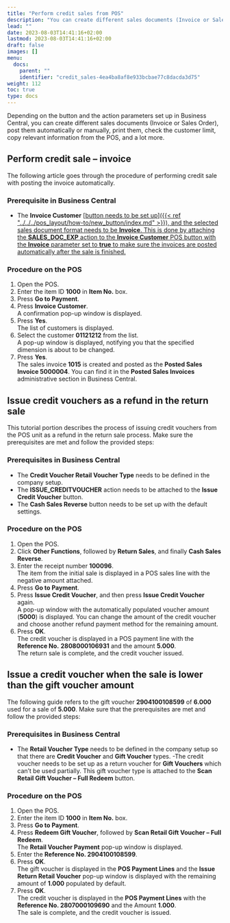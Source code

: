 ```yaml
---
title: "Perform credit sales from POS"
description: "You can create different sales documents (Invoice or Sales Order), post them automatically or manually, print them, check the customer limit, copy relevant information from the POS, and a lot more."
lead: ""
date: 2023-08-03T14:41:16+02:00
lastmod: 2023-08-03T14:41:16+02:00
draft: false
images: []
menu:
  docs:
    parent: ""
    identifier: "credit_sales-4ea4ba8af8e933bcbae77c8dacda3d75"
weight: 112
toc: true
type: docs
---
```

Depending on the button and the action parameters set up in Business Central, you can create different sales documents (Invoice or Sales Order), post them automatically or manually, print them, check the customer limit, copy relevant information from the POS, and a lot more. 

## Perform credit sale – invoice

The following article goes through the procedure of performing credit sale with posting the invoice automatically.

### Prerequisite in Business Central

- The **Invoice Customer** [<ins>button needs to be set up<ins>]({{< ref "../../../pos_layout/how-to/new_button/index.md" >}}), and the selected sales document format needs to be **Invoice**. This is done by attaching the **SALES_DOC_EXP** action to the **Invoice Customer** POS button with the **Invoice** parameter set to **true** to make sure the invoices are posted automatically after the sale is finished. 

### Procedure on the POS

1.	Open the POS.
2.	Enter the item ID **1000** in **Item No.** box.
3.	Press **Go to Payment**.
4.	Press **Invoice Customer**.         
    A confirmation pop-up window is displayed.
5.	Press **Yes**.     
    The list of customers is displayed.
6.	Select the customer **01121212** from the list.        
    A pop-up window is displayed, notifying you that the specified dimension is about to be changed.
7.	Press **Yes**.      
    The sales invoice **1015** is created and posted as the **Posted Sales Invoice 5000004**. You can find it in the **Posted Sales Invoices** administrative section in Business Central.

## Issue credit vouchers as a refund in the return sale

This tutorial portion describes the process of issuing credit vouchers from the POS unit as a refund in the return sale process. Make sure the prerequisites are met and follow the provided steps:

### Prerequisites in Business Central

- The **Credit Voucher Retail Voucher Type** needs to be defined in the company setup.
- The **ISSUE_CREDITVOUCHER** action needs to be attached to the **Issue Credit Voucher** button.
- The **Cash Sales Reverse** button needs to be set up with the default settings.

### Procedure on the POS

1.	Open the POS.
2.	Click **Other Functions**, followed by **Return Sales**, and finally **Cash Sales Reverse**.
3.	Enter the receipt number **100096**.    
    The item from the initial sale is displayed in a POS sales line with the negative amount attached.
4.	Press **Go to Payment**.
5.	Press **Issue Credit Voucher**, and then press **Issue Credit Voucher** again.     
    A pop-up window with the automatically populated voucher amount (**5000**) is displayed. You can change the amount of the credit voucher and choose another refund payment method for the remaining amount. 
6.	Press **OK**.     
    The credit voucher is displayed in a POS payment line with the **Reference No.** **2808000106931** and the amount **5.000**.      
    The return sale is complete, and the credit voucher issued. 

## Issue a credit voucher when the sale is lower than the gift voucher amount

The following guide refers to the gift voucher **2904100108599** of **6.000** used for a sale of **5.000**. Make sure that the prerequisites are met and follow the provided steps:

### Prerequisites in Business Central

- The **Retail Voucher Type** needs to be defined in the company setup so that there are **Credit Voucher** and **Gift Voucher** types.
-The credit voucher needs to be set up as a return voucher for **Gift Vouchers** which can’t be used partially. This gift voucher type is attached to the **Scan Retail Gift Voucher – Full Redeem** button.

### Procedure on the POS

1.	Open the POS.
2.	Enter the item ID **1000** in **Item No.** box.
3.	Press **Go to Payment**.
4.	Press **Redeem Gift Voucher**, followed by **Scan Retail Gift Voucher – Full Redeem**.     
    The **Retail Voucher Payment** pop-up window is displayed.
5.	Enter the **Reference No. 2904100108599**.
6.	Press **OK**.      
    The gift voucher is displayed in the **POS Payment Lines** and the **Issue Return Retail Voucher** pop-up window is displayed with the remaining amount of **1.000** populated by default.
7.	Press **OK**.   
    The credit voucher is displayed in the **POS Payment Lines** with the **Reference No. 2807000109690** and the Amount **1.000**.    
    The sale is complete, and the credit voucher is issued.



